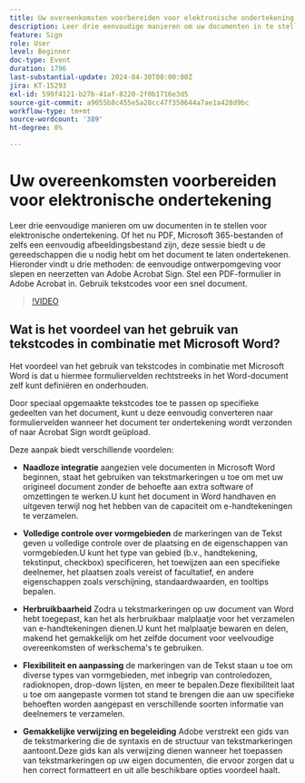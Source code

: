 ```yaml
---
title: Uw overeenkomsten voorbereiden voor elektronische ondertekening
description: Leer drie eenvoudige manieren om uw documenten in te stellen voor elektronische ondertekening.
feature: Sign
role: User
level: Beginner
doc-type: Event
duration: 1796
last-substantial-update: 2024-04-30T00:00:00Z
jira: KT-15293
exl-id: 599f4121-b27b-41af-8220-2f0b1716e3d5
source-git-commit: a9055b8c455e5a28cc47f350644a7ae1a428d9bc
workflow-type: tm+mt
source-wordcount: '389'
ht-degree: 0%

---
```


# Uw overeenkomsten voorbereiden voor elektronische ondertekening

Leer drie eenvoudige manieren om uw documenten in te stellen voor elektronische ondertekening. Of het nu PDF, Microsoft 365-bestanden of zelfs een eenvoudig afbeeldingsbestand zijn, deze sessie biedt u de gereedschappen die u nodig hebt om het document te laten ondertekenen. Hieronder vindt u drie methoden: de eenvoudige ontwerpomgeving voor slepen en neerzetten van Adobe Acrobat Sign. Stel een PDF-formulier in Adobe Acrobat in. Gebruik tekstcodes voor een snel document.

>[!VIDEO](https://video.tv.adobe.com/v/3428184/?learn=on)

## Wat is het voordeel van het gebruik van tekstcodes in combinatie met Microsoft Word?

Het voordeel van het gebruik van tekstcodes in combinatie met Microsoft Word is dat u hiermee formuliervelden rechtstreeks in het Word-document zelf kunt definiëren en onderhouden.

Door speciaal opgemaakte tekstcodes toe te passen op specifieke gedeelten van het document, kunt u deze eenvoudig converteren naar formuliervelden wanneer het document ter ondertekening wordt verzonden of naar Acrobat Sign wordt geüpload.

Deze aanpak biedt verschillende voordelen:

* **Naadloze integratie** aangezien vele documenten in Microsoft Word beginnen, staat het gebruiken van tekstmarkeringen u toe om met uw origineel document zonder de behoefte aan extra software of omzettingen te werken.U kunt het document in Word handhaven en uitgeven terwijl nog het hebben van de capaciteit om e-handtekeningen te verzamelen.

* **Volledige controle over vormgebieden** de markeringen van de Tekst geven u volledige controle over de plaatsing en de eigenschappen van vormgebieden.U kunt het type van gebied (b.v., handtekening, tekstinput, checkbox) specificeren, het toewijzen aan een specifieke deelnemer, het plaatsen zoals vereist of facultatief, en andere eigenschappen zoals verschijning, standaardwaarden, en tooltips bepalen.

* **Herbruikbaarheid** Zodra u tekstmarkeringen op uw document van Word hebt toegepast, kan het als herbruikbaar malplaatje voor het verzamelen van e-handtekeningen dienen.U kunt het malplaatje bewaren en delen, makend het gemakkelijk om het zelfde document voor veelvoudige overeenkomsten of werkschema&#39;s te gebruiken.

* **Flexibiliteit en aanpassing** de markeringen van de Tekst staan u toe om diverse types van vormgebieden, met inbegrip van controledozen, radioknopen, drop-down lijsten, en meer te bepalen.Deze flexibiliteit laat u toe om aangepaste vormen tot stand te brengen die aan uw specifieke behoeften worden aangepast en verschillende soorten informatie van deelnemers te verzamelen.

* **Gemakkelijke verwijzing en begeleiding** Adobe verstrekt een gids van de tekstmarkering die de syntaxis en de structuur van tekstmarkeringen aantoont.Deze gids kan als verwijzing dienen wanneer het toepassen van tekstmarkeringen op uw eigen documenten, die ervoor zorgen dat u hen correct formatteert en uit alle beschikbare opties voordeel haalt.
